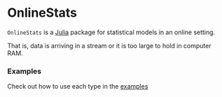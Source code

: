 # OnlineStats

`OnlineStats` is a [Julia](http://julialang.org) package for statistical models in an online setting.

That is, data is arriving in a stream or it is too large to hold in computer RAM.

### Examples
Check out how to use each type in the [examples](examples/)